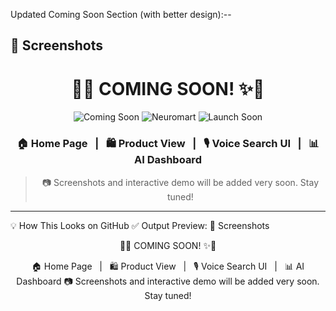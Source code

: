 Updated Coming Soon Section (with better design):--

## 📸 Screenshots

<div align="center">

# 🚧✨ COMING SOON! ✨🚧

![Coming Soon](https://img.shields.io/badge/UI-Sneak_Peek-ff9800?style=for-the-badge&logo=eye)
![Neuromart](https://img.shields.io/badge/Neuromart-AI_E-commerce-blueviolet?style=for-the-badge&logo=react)
![Launch Soon](https://img.shields.io/badge/Launching-July_2025-red?style=for-the-badge&logo=rocket)

### 🏠 Home Page &nbsp; | &nbsp; 🛍️ Product View &nbsp; | &nbsp; 🎙️ Voice Search UI &nbsp; | &nbsp; 📊 AI Dashboard

> 📷 Screenshots and interactive demo will be added very soon. Stay tuned!

</div>

---
💡 How This Looks on GitHub
✅ Output Preview:
📸 Screenshots
<div align="center">
🚧✨ COMING SOON! ✨🚧



🏠 Home Page   |   🛍️ Product View   |   🎙️ Voice Search UI   |   📊 AI Dashboard
📷 Screenshots and interactive demo will be added very soon. Stay tuned!

</div>
